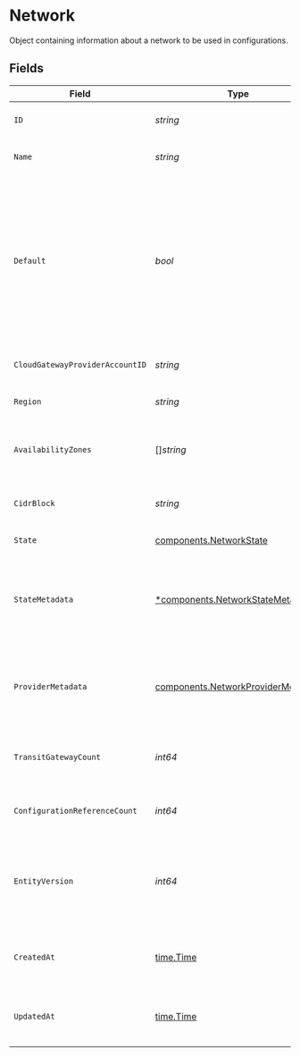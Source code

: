 # Network

Object containing information about a network to be used in configurations.


## Fields

| Field                                                                                                                                                                           | Type                                                                                                                                                                            | Required                                                                                                                                                                        | Description                                                                                                                                                                     | Example                                                                                                                                                                         |
| ------------------------------------------------------------------------------------------------------------------------------------------------------------------------------- | ------------------------------------------------------------------------------------------------------------------------------------------------------------------------------- | ------------------------------------------------------------------------------------------------------------------------------------------------------------------------------- | ------------------------------------------------------------------------------------------------------------------------------------------------------------------------------- | ------------------------------------------------------------------------------------------------------------------------------------------------------------------------------- |
| `ID`                                                                                                                                                                            | *string*                                                                                                                                                                        | :heavy_check_mark:                                                                                                                                                              | N/A                                                                                                                                                                             | 36ae63d3-efd1-4bec-b246-62aa5d3f5695                                                                                                                                            |
| `Name`                                                                                                                                                                          | *string*                                                                                                                                                                        | :heavy_check_mark:                                                                                                                                                              | Human-readable name of the network.                                                                                                                                             | us-east-2 network                                                                                                                                                               |
| `Default`                                                                                                                                                                       | *bool*                                                                                                                                                                          | :heavy_check_mark:                                                                                                                                                              | Whether the network is a default network or not. Default networks are Networks that are created<br/>automatically by Konnect when an organization is linked to a provider account.<br/> | false                                                                                                                                                                           |
| `CloudGatewayProviderAccountID`                                                                                                                                                 | *string*                                                                                                                                                                        | :heavy_check_mark:                                                                                                                                                              | N/A                                                                                                                                                                             | 929b2449-c69f-44c4-b6ad-9ecec6f811ae                                                                                                                                            |
| `Region`                                                                                                                                                                        | *string*                                                                                                                                                                        | :heavy_check_mark:                                                                                                                                                              | Region ID for cloud provider region.                                                                                                                                            | us-east-2                                                                                                                                                                       |
| `AvailabilityZones`                                                                                                                                                             | []*string*                                                                                                                                                                      | :heavy_check_mark:                                                                                                                                                              | List of availability zones that the network is attached to.                                                                                                                     | [<br/>"use2-az1",<br/>"use2-az2",<br/>"use2-az3"<br/>]                                                                                                                          |
| `CidrBlock`                                                                                                                                                                     | *string*                                                                                                                                                                        | :heavy_check_mark:                                                                                                                                                              | CIDR block configuration for the network.                                                                                                                                       | 10.0.0.0/8                                                                                                                                                                      |
| `State`                                                                                                                                                                         | [components.NetworkState](../../models/components/networkstate.md)                                                                                                              | :heavy_check_mark:                                                                                                                                                              | State of the network.                                                                                                                                                           |                                                                                                                                                                                 |
| `StateMetadata`                                                                                                                                                                 | [*components.NetworkStateMetadata](../../models/components/networkstatemetadata.md)                                                                                             | :heavy_minus_sign:                                                                                                                                                              | Metadata describing the backing state of the network and why it may be in an erroneous state.<br/>                                                                              |                                                                                                                                                                                 |
| `ProviderMetadata`                                                                                                                                                              | [components.NetworkProviderMetadata](../../models/components/networkprovidermetadata.md)                                                                                        | :heavy_check_mark:                                                                                                                                                              | Metadata describing attributes returned by cloud-provider for the network.                                                                                                      |                                                                                                                                                                                 |
| `TransitGatewayCount`                                                                                                                                                           | *int64*                                                                                                                                                                         | :heavy_check_mark:                                                                                                                                                              | The number of transit gateways attached to this network.                                                                                                                        | 0                                                                                                                                                                               |
| `ConfigurationReferenceCount`                                                                                                                                                   | *int64*                                                                                                                                                                         | :heavy_check_mark:                                                                                                                                                              | The number of configurations that reference this network.                                                                                                                       | 0                                                                                                                                                                               |
| `EntityVersion`                                                                                                                                                                 | *int64*                                                                                                                                                                         | :heavy_check_mark:                                                                                                                                                              | Monotonically-increasing version count of the network, to indicate the order of updates to the network.<br/>                                                                    | 1                                                                                                                                                                               |
| `CreatedAt`                                                                                                                                                                     | [time.Time](https://pkg.go.dev/time#Time)                                                                                                                                       | :heavy_check_mark:                                                                                                                                                              | An RFC-3339 timestamp representation of network creation date.                                                                                                                  | 2022-11-04T20:10:06.927Z                                                                                                                                                        |
| `UpdatedAt`                                                                                                                                                                     | [time.Time](https://pkg.go.dev/time#Time)                                                                                                                                       | :heavy_check_mark:                                                                                                                                                              | An RFC-3339 timestamp representation of network update date.                                                                                                                    | 2022-11-04T20:10:06.927Z                                                                                                                                                        |